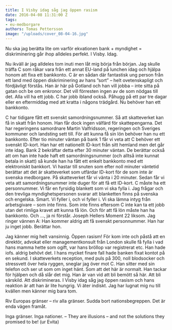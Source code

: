 ```yaml
---
title: I Visby idag såg jag öppen rasism
date: 2016-04-08 11:31:00 Z
tags:
- eu-medborgare
authors: Tomas Pettersson
image: "/uploads/cover_08-04-16.jpg"
---
```


Nu ska jag berätta lite om varför ekvationen bank + myndighet = diskriminering går ihop alldeles perfekt. I Visby. Idag.

Nu ikväll är jag alldeles tom inuti men låt mig börja från början. Jag skulle träffa C som råkar vara från ett annat EU-land på lunchen idag och hjälpa honom att fixa ett bankkonto. C är en sådan där fantastisk ung person från ett land med öppen diskriminering av hans ”sort” – helt ovetenskapligt och fördjävligt förstås. Han är här på Gotland och han vill jobba – inte sitta på gatan och be om enkronor. Det vill förresten ingen av de som nödgas till det. Alla vill ha ett jobb. C har jobb ibland också. Påhugg på ett par tre dagar eller en eftermiddag med att kratta i någons trädgård. Nu behöver han ett bankkonto.

C har tidigare fått ett svenskt samordningsnummer. Så att skatteverket kan få in skatt från honom. Han får dock ingen välfärd för skattepengarna. Det har regeringens samordnare Martin Valfridsson, regeringen och Sveriges kommuner och landsting sett till. För att kunna få sin lön behöver han nu ett bankkonto. Efter tio minuter väntan på bank 1 får vi veta att C behöver ett svenskt ID-kort. Han har ett nationellt ID-kort från sitt hemland men det går inte idag. Bank 2 bekräftar detta efter 30 minuter väntan. De berättar också att om han inte hade haft ett samordningsnummer (och alltså inte kunnat betala in skatt) så kunde han ha fått ett enkelt bankkonto med ett elektroniskt bankkort. Vi hastar till snuten som efter noll minuter väntetid berättar att det är skatteverket som utfärdar ID-kort för de som inte är svenska medborgare. På skatteverket får vi vänta i 20 minuter. Sedan får vi veta att samordningsnummer inte duger för att få ett ID-kort. C måste ha ett personnummer. Vi får en fyrsidig blankett som vi ska fylla i. Jag frågar och den trevliga myndighetspersonen svarar att blanketten finns på svenska och engelska. Smart. Vi fyller i, och vi fyller i. Vi ska lämna intyg från arbetsgivare – som inte finns. Som inte finns eftersom C inte kan ta ett jobb utan det rimliga kravet att kunna få lön. Och för att få lön måste han ha bankkonto. Och …, ja ni förstår. Joseph Hellers Moment 22 liksom. Jag ringer vännen A: Han kommer aldrig att få svenskt personnummer. Han har ju inget jobb. Berättar hon.

Jag känner mig helt vansinnig. Öppen rasism! För kom inte och påstå att en direktör, advokat eller managementkonsult från London skulle få fylla i vad hans mamma hette som ogift, var hans bröllop var registrerat etc. Han hade iofs. aldrig behövt det. I hans mycket finare fall hade banken fixat kontot på en sekund. I skatteverkets reception, med puls på 300, noll blodsocker och stressvett över hela ryggen, sneglar jag över mot C. Han sitter med sin telefon och ser ut som om inget hänt. Som att det här är normalt. Han tackar för hjälpen och då slår det mig. Han är van vid att bli bemött så här. Att bli särskild. Att diskrimineras. I Visby idag såg jag öppen rasism och hans reaktion är att han är lite hungrig. Vi äter indiskt. Jag har lugnat mig nu till kvällen men känner mig bara tom.

Riv Europas gränser – riv alla gränser. Sudda bort nationsbegreppen. Det är enda vägen framåt.

Inga gränser. Inga nationer. – They are illusions – and not the solutions they promised to be! (ur Evita)